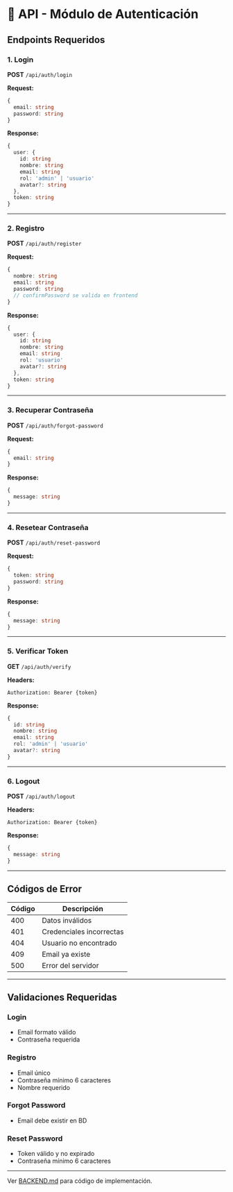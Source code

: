 # 🔌 API - Módulo de Autenticación

## Endpoints Requeridos

### 1. Login

**POST** `/api/auth/login`

**Request:**
```typescript
{
  email: string
  password: string
}
```

**Response:**
```typescript
{
  user: {
    id: string
    nombre: string
    email: string
    rol: 'admin' | 'usuario'
    avatar?: string
  },
  token: string
}
```

---

### 2. Registro

**POST** `/api/auth/register`

**Request:**
```typescript
{
  nombre: string
  email: string
  password: string
  // confirmPassword se valida en frontend
}
```

**Response:**
```typescript
{
  user: {
    id: string
    nombre: string
    email: string
    rol: 'usuario'
    avatar?: string
  },
  token: string
}
```

---

### 3. Recuperar Contraseña

**POST** `/api/auth/forgot-password`

**Request:**
```typescript
{
  email: string
}
```

**Response:**
```typescript
{
  message: string
}
```

---

### 4. Resetear Contraseña

**POST** `/api/auth/reset-password`

**Request:**
```typescript
{
  token: string
  password: string
}
```

**Response:**
```typescript
{
  message: string
}
```

---

### 5. Verificar Token

**GET** `/api/auth/verify`

**Headers:**
```
Authorization: Bearer {token}
```

**Response:**
```typescript
{
  id: string
  nombre: string
  email: string
  rol: 'admin' | 'usuario'
  avatar?: string
}
```

---

### 6. Logout

**POST** `/api/auth/logout`

**Headers:**
```
Authorization: Bearer {token}
```

**Response:**
```typescript
{
  message: string
}
```

---

## Códigos de Error

| Código | Descripción |
|--------|-------------|
| 400 | Datos inválidos |
| 401 | Credenciales incorrectas |
| 404 | Usuario no encontrado |
| 409 | Email ya existe |
| 500 | Error del servidor |

---

## Validaciones Requeridas

### Login
- Email formato válido
- Contraseña requerida

### Registro
- Email único
- Contraseña mínimo 6 caracteres
- Nombre requerido

### Forgot Password
- Email debe existir en BD

### Reset Password
- Token válido y no expirado
- Contraseña mínimo 6 caracteres

---

Ver [BACKEND.md](./BACKEND.md) para código de implementación.

